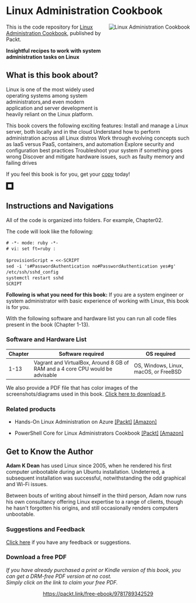 


# Linux Administration Cookbook

<a href="https://www.packtpub.com/virtualization-and-cloud/linux-administration-cookbook?utm_source=github&utm_medium=repository&utm_campaign=9781789342529 "><img src="https://d255esdrn735hr.cloudfront.net/sites/default/files/imagecache/ppv4_main_book_cover/B11196.png" alt="Linux Administration Cookbook" height="256px" align="right"></a>

This is the code repository for [Linux Administration Cookbook](https://www.packtpub.com/virtualization-and-cloud/linux-administration-cookbook?utm_source=github&utm_medium=repository&utm_campaign=9781789342529 ), published by Packt.

**Insightful recipes to work with system administration tasks on Linux**

## What is this book about?
Linux is one of the most widely used operating systems among system administrators,and even modern application and server development is heavily reliant on the Linux platform.

This book covers the following exciting features:
Install and manage a Linux server, both locally and in the cloud 
Understand how to perform administration across all Linux distros 
Work through evolving concepts such as IaaS versus PaaS, containers, and automation 
Explore security and configuration best practices 
Troubleshoot your system if something goes wrong 
Discover and mitigate hardware issues, such as faulty memory and failing drives 

If you feel this book is for you, get your [copy](https://www.amazon.com/dp/178934252X) today!

<a href="https://www.packtpub.com/?utm_source=github&utm_medium=banner&utm_campaign=GitHubBanner"><img src="https://raw.githubusercontent.com/PacktPublishing/GitHub/master/GitHub.png" 
alt="https://www.packtpub.com/" border="5" /></a>

## Instructions and Navigations
All of the code is organized into folders. For example, Chapter02.

The code will look like the following:
```
# -*- mode: ruby -*-
# vi: set ft=ruby :

$provisionScript = <<-SCRIPT
sed -i 's#PasswordAuthentication no#PasswordAuthentication yes#g' /etc/ssh/sshd_config
systemctl restart sshd
SCRIPT
```

**Following is what you need for this book:**
If you are a system engineer or system administrator with basic experience of working with Linux, this book is for you.

With the following software and hardware list you can run all code files present in the book (Chapter 1-13).
### Software and Hardware List
| Chapter | Software required | OS required |
| -------- | ------------------------------------ | ----------------------------------- |
| 1-13 | Vagrant and VirtualBox, Around 8 GB of RAM and a 4 core CPU would be advisable | OS, Windows, Linux, macOS, or FreeBSD |


We also provide a PDF file that has color images of the screenshots/diagrams used in this book. [Click here to download it]( https://www.packtpub.com/sites/default/files/downloads/9781789342529_ColorImages.pdf).

### Related products
* Hands-On Linux Administration on Azure [[Packt]](https://www.packtpub.com/virtualization-and-cloud/hands-linux-administration-azure?utm_source=github&utm_medium=repository&utm_campaign=9781789130966 ) [[Amazon]](https://www.amazon.com/dp/1789130964)

* PowerShell Core for Linux Administrators Cookbook [[Packt]](https://www.packtpub.com/networking-and-servers/powershell-core-linux-administrators-cookbook?utm_source=github&utm_medium=repository&utm_campaign=9781789137231 ) [[Amazon]](https://www.amazon.com/dp/1789137233)

## Get to Know the Author
**Adam K Dean**
has used Linux since 2005, when he rendered his first computer unbootable during an Ubuntu installation. Undeterred, a subsequent installation was successful, notwithstanding the odd graphical and Wi-Fi issues.

Between bouts of writing about himself in the third person, Adam now runs his own consultancy offering Linux expertise to a range of clients, though he hasn't forgotten his origins, and still occasionally renders computers unbootable.

### Suggestions and Feedback
[Click here](https://docs.google.com/forms/d/e/1FAIpQLSdy7dATC6QmEL81FIUuymZ0Wy9vH1jHkvpY57OiMeKGqib_Ow/viewform) if you have any feedback or suggestions.
### Download a free PDF

 <i>If you have already purchased a print or Kindle version of this book, you can get a DRM-free PDF version at no cost.<br>Simply click on the link to claim your free PDF.</i>
<p align="center"> <a href="https://packt.link/free-ebook/9781789342529">https://packt.link/free-ebook/9781789342529 </a> </p>